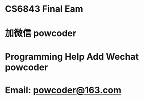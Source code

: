 # CS6843 Final Eam
# 加微信 powcoder

# Programming Help Add Wechat powcoder

# Email: powcoder@163.com

